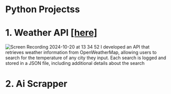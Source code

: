 # Python Projectss


# 1. Weather API [[here]](https://github.com/ManuelMebrat/Python-Projects/tree/20c14f0b4f5ea40fd9dbec8c64bbb66d76db781f/Weather%20API)
![Screen Recording 2024-10-20 at 13 34 52](https://github.com/user-attachments/assets/a4c7119a-1bf4-4da6-97f6-88f44f900e06)
I developed an API that retrieves weather information from OpenWeatherMap, allowing users to search for the temperature of any city they input. Each search is logged and stored in a JSON file, including additional details about the search

# 2. Ai Scrapper

